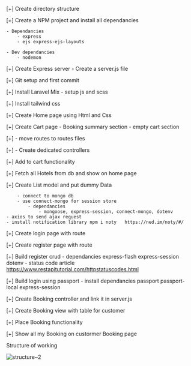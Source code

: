 [+] Create directory structure

[+] Create a NPM project and install all dependancies

    - Dependancies
        - express
        - ejs express-ejs-layouts
        
    - Dev dependancies
        - nodemon
        
[+] Create Express server - Create a server.js file

[+] Git setup and first commit

[+] Install Laravel Mix
    - setup js and scss
    
[+] Install tailwind css

[+] Create Home page using Html and Css

[+] Create Cart page
    - Booking summary section
    - empty cart section
    
[+] - move routes to routes files

[+] - Create dedicated controllers

[+] Add to cart functionality

[+] Fetch all Hotels from db and show on home page
    
[+] Create List model and put dummy Data
    
        - connect to mongo db
        - use connect-mongo for session store
            - dependancies
                - mongoose, express-session, connect-mongo, dotenv
    - axios to send ajax request
    - install notification library npm i noty   https://ned.im/noty/#/
    
[+] Create login page with route

[+] Create register page with route

[+] Build register crud
    - dependancies express-flash express-session dotenv
    - status code article https://www.restapitutorial.com/httpstatuscodes.html
    
[+] Build login using passport
    - install dependancies passport passport-local express-session
    
[+] Create Booking controller and link it in server.js

[+] Create Booking view with table for customer

[+] Place Booking functionality

[+] Show all my Booking on custormer Booking page





Structure of working

![structure~2](https://user-images.githubusercontent.com/67025166/102593965-75459d00-40ca-11eb-8bab-cca1303d7de8.png)
